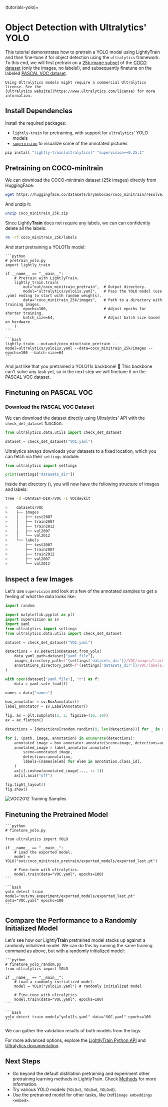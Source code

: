 (tutorials-yolo)=

# Object Detection with Ultralytics' YOLO

This tutorial demonstrates how to pretrain a YOLO model using LightlyTrain and then fine-tune it for object detection using the `ultralytics` framework. To this end, we will first pretrain on a [25k image subset](https://github.com/giddyyupp/coco-minitrain) of the [COCO dataset](https://cocodataset.org/#home) (only the images, no labels!), and subsequently finetune on the labeled [PASCAL VOC dataset](http://host.robots.ox.ac.uk/pascal/VOC/).

```{warning}
Using Ultralytics models might require a commercial Ultralytics license. See the
[Ultralytics website](https://www.ultralytics.com/license) for more information.
```

## Install Dependencies

Install the required packages:

- `lightly-train` for pretraining, with support for `ultralytics`' YOLO models
- [`supervision`](https://github.com/roboflow/supervision) to visualize some of the annotated pictures

```bash
pip install "lightly-train[ultralytics]" "supervision==0.25.1"
```

## Pretraining on COCO-minitrain
We can download the COCO-minitrain dataset (25k images) directly from HuggingFace:
```bash
wget https://huggingface.co/datasets/bryanbocao/coco_minitrain/resolve/main/coco_minitrain_25k.zip
```
And unzip it:
```bash
unzip coco_minitrain_25k.zip
```
Since Lightly**Train** does not require any labels, we can can confidently delete all the labels:
```bash
rm -rf coco_minitrain_25k/labels
```
And start pretraining a YOLO11s model:
````{tab} Python
```python
# pretrain_yolo.py
import lightly_train

if __name__ == "__main__":
    # Pretrain with LightlyTrain.
    lightly_train.train(
        out="out/coco_minitrain_pretrain",  # Output directory.
        model="ultralytics/yolo11s.yaml",   # Pass the YOLO model (use .yaml ending to start with random weights).
        data="coco_minitrain_25k/images",   # Path to a directory with training images.
        epochs=100,                         # Adjust epochs for shorter training.
        batch_size=64,                      # Adjust batch size based on hardware.
    )
```
````

````{tab} Command Line
```bash
lightly-train --out=out/coco_minitrain_pretrain --model=ultralytics/yolo11s.yaml --data=coco_minitrain_25k/images --epochs=100 --batch-size=64
```
````
And just like that you pretrained a YOLO11s backbone! 🥳 This backbone can't solve any task yet, so in the next step we will finetune it on the PASCAL VOC dataset.

## Finetuning on PASCAL VOC

### Download the PASCAL VOC Dataset
We can download the dataset directly using Ultralytics' API with the `check_det_dataset` function:

```python
from ultralytics.data.utils import check_det_dataset

dataset = check_det_dataset("VOC.yaml")
```

Ultralytics always downloads your datasets to a fixed location, which you can fetch via their `settings` module:

```python
from ultralytics import settings

print(settings["datasets_dir"])
```

Inside that directory (<DATASET-DIR>), you will now have the following structure of images and labels:

```bash
tree -d <DATASET-DIR>/VOC -I VOCdevkit

>    datasets/VOC
>    ├── images
>    │   ├── test2007
>    │   ├── train2007
>    │   ├── train2012
>    │   ├── val2007
>    │   └── val2012
>    └── labels
>        ├── test2007
>        ├── train2007
>        ├── train2012
>        ├── val2007
>        └── val2012
```

## Inspect a few Images

Let's use `supervision` and look at a few of the annotated samples to get a feeling of what the data looks like:

```python
import random

import matplotlib.pyplot as plt
import supervision as sv
import yaml
from ultralytics import settings
from ultralytics.data.utils import check_det_dataset

dataset = check_det_dataset("VOC.yaml")

detections = sv.DetectionDataset.from_yolo(
    data_yaml_path=dataset["yaml_file"],
    images_directory_path=f"{settings['datasets_dir']}/VOC/images/train2012",
    annotations_directory_path=f"{settings['datasets_dir']}/VOC/labels/train2012",
)

with open(dataset["yaml_file"], "r") as f:
    data = yaml.safe_load(f)

names = data["names"]

box_annotator = sv.BoxAnnotator()
label_annotator = sv.LabelAnnotator()

fig, ax = plt.subplots(2, 2, figsize=(10, 10))
ax = ax.flatten()

detections = [detections[random.randint(0, len(detections))] for _ in range(4)]

for i, (path, image, annotation) in enumerate(detections):
    annotated_image = box_annotator.annotate(scene=image, detections=annotation)
    annotated_image = label_annotator.annotate(
        scene=annotated_image,
        detections=annotation,
        labels=[names[elem] for elem in annotation.class_id],
    )
    ax[i].imshow(annotated_image[..., ::-1])
    ax[i].axis("off")

fig.tight_layout()
fig.show()
```

![VOC2012 Training Samples](samples_VOC_train2012.png)

## Finetuning the Pretrained Model

````{tab} Python
```python
# finetune_yolo.py

from ultralytics import YOLO

if __name__ == "__main__":
    # Load the exported model.
    model = YOLO("out/coco_minitrain_pretrain/exported_models/exported_last.pt")

    # Fine-tune with ultralytics.
    model.train(data="VOC.yaml", epochs=100)
```
````

````{tab} Command Line
```bash
yolo detect train model="out/my_experiment/exported_models/exported_last.pt" data="VOC.yaml" epochs=100
```
````

## Compare the Performance to a Randomly Initialized Model
Let's see how our Lightly**Train** pretrained model stacks up against a randomly initialized model. We can do this by running the same training command as above, but with a randomly initialized model:

````{tab} Python
```python
# finetune_yolo_random.py
from ultralytics import YOLO

if __name__ == "__main__":
    # Load a randomly initialized model.
    model = YOLO("yolo11s.yaml") # randomly initialized model

    # Fine-tune with ultralytics.
    model.train(data="VOC.yaml", epochs=100)
```
````

````{tab} Command Line
```bash
yolo detect train model="yolo11s.yaml" data="VOC.yaml" epochs=100
```
````

We can gather the validation results of both models from the logs:


For more advanced options, explore the [LightlyTrain Python API](#lightly-train) and [Ultralytics documentation](https://docs.ultralytics.com).

## Next Steps

- Go beyond the default distillation pretraining and experiment other pretraining learning methods in LightlyTrain. Check [Methods](#methods) for more information.
- Try various YOLO models (`YOLOv5`, `YOLOv6`, `YOLOv8`).
- Use the pretrained model for other tasks, like {ref}`image embeddings <embed>`.
